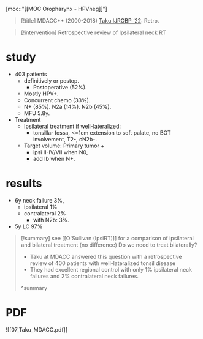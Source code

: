 [moc::"[[MOC Oropharynx - HPVneg]]"]
>[!title]
> MDACC** (2000-2018) [Taku IJROBP ‘22](https://doi.org/10.1016/j.ijrobp.2022.04.035): Retro.

>[!intervention] 
> Retrospective review of Ipsilateral neck RT

# study
- 403 patients 
	- definitively or postop. 
		- Postoperative (52%). 
	- Mostly HPV+. 
	- Concurrent chemo (33%). 
	- N+ (85%). N2a (14%). N2b (45%). 
	- MFU 5.8y.
- Treatment
	- Ipsilateral treatment if well-lateralized:
		- tonsillar fossa, <=1cm extension to soft palate, no BOT involvement, T2-, cN2b-.
	- Target volume: Primary tumor +
		- ipsi II-IV/VII when N0, 
		- add Ib when N+.

# results
- 6y neck failure 3%, 
	- ipsilateral 1%
	- contralateral 2%
		- with N2b: 3%.
- 5y LC 97%

>[!summary] 
> see [[O'Sullivan (IpsiRT)]] for a comparison of ipsilateral and bilateral treatment (no difference)
> Do we need to treat bilaterally? 
> - Taku at MDACC answered this question with a retrospective review of 400 patients with well-lateralized tonsil disease
> - They had excellent regional control with only 1% ipsilateral neck failures and 2% contralateral neck failures. 
> 
>^summary

# PDF
![[07_Taku_MDACC.pdf]]